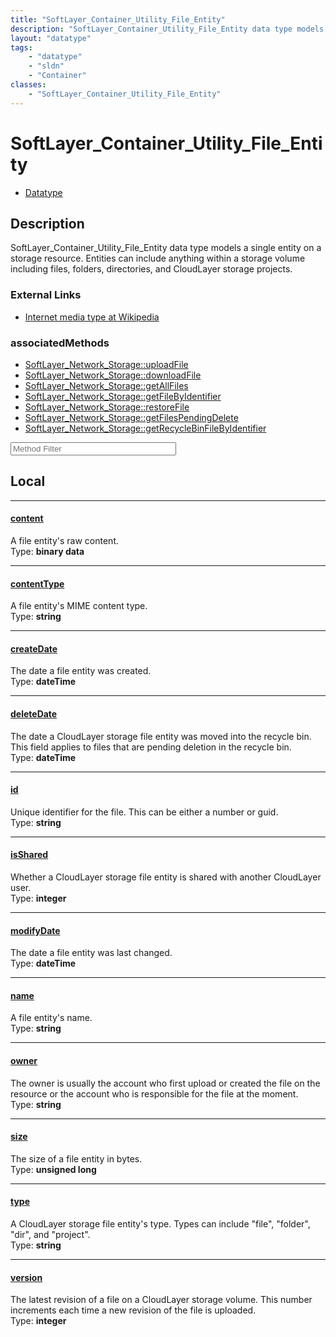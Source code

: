 ```yaml
---
title: "SoftLayer_Container_Utility_File_Entity"
description: "SoftLayer_Container_Utility_File_Entity data type models a single entity on a storage resource. Entities can include any... "
layout: "datatype"
tags:
    - "datatype"
    - "sldn"
    - "Container"
classes:
    - "SoftLayer_Container_Utility_File_Entity"
---
```


# SoftLayer_Container_Utility_File_Entity
<div id='service-datatype'>
    <ul id='sldn-reference-tabs'>
        <li id='datatype'> <a href='/reference/datatypes/SoftLayer_Container_Utility_File_Entity' >Datatype</a></li>
    </ul>
</div>

## Description 
SoftLayer_Container_Utility_File_Entity data type models a single entity on a storage resource. Entities can include anything within a storage volume including files, folders, directories, and CloudLayer storage projects. 

### External Links


* [Internet media type at Wikipedia](http://en.wikipedia.org/wiki/Internet_media_type)



### associatedMethods

*  [SoftLayer_Network_Storage::uploadFile](/reference/services/SoftLayer_Network_Storage/uploadFile )
*  [SoftLayer_Network_Storage::downloadFile](/reference/services/SoftLayer_Network_Storage/downloadFile )
*  [SoftLayer_Network_Storage::getAllFiles](/reference/services/SoftLayer_Network_Storage/getAllFiles )
*  [SoftLayer_Network_Storage::getFileByIdentifier](/reference/services/SoftLayer_Network_Storage/getFileByIdentifier )
*  [SoftLayer_Network_Storage::restoreFile](/reference/services/SoftLayer_Network_Storage/restoreFile )
*  [SoftLayer_Network_Storage::getFilesPendingDelete](/reference/services/SoftLayer_Network_Storage/getFilesPendingDelete )
*  [SoftLayer_Network_Storage::getRecycleBinFileByIdentifier](/reference/services/SoftLayer_Network_Storage/getRecycleBinFileByIdentifier )





<!-- Service Filer BEGIN -->
<div class="view-filters">
        <div class="clearfix">
            <div class="search-input-box">
                <input placeholder="Method Filter" onkeyup="titleSearch(inputId='prop-input', divId='properties', elementClass='prop-row')" 
                    type="text" id="prop-input" value="" size="30" maxlength="128" class="form-text">
            </div>
        </div>
</div>
<!-- Service Filer END -->

<div id="properties" class="content">
<div id="localProperties" class="prop-content" >

## Local
-----
[content]: #content
#### [content]
A file entity's raw content.  
<span class="type-label">Type: </span>**binary data**

-----
[contentType]: #contenttype
#### [contentType]
A file entity's MIME content type.  
<span class="type-label">Type: </span>**string**

-----
[createDate]: #createdate
#### [createDate]
The date a file entity was created.  
<span class="type-label">Type: </span>**dateTime**

-----
[deleteDate]: #deletedate
#### [deleteDate]
The date a CloudLayer storage file entity was moved into the recycle bin. This field applies to files that are pending deletion in the recycle bin.  
<span class="type-label">Type: </span>**dateTime**

-----
[id]: #id
#### [id]
Unique identifier for the file. This can be either a number or guid.  
<span class="type-label">Type: </span>**string**

-----
[isShared]: #isshared
#### [isShared]
Whether a CloudLayer storage file entity is shared with another CloudLayer user.  
<span class="type-label">Type: </span>**integer**

-----
[modifyDate]: #modifydate
#### [modifyDate]
The date a file entity was last changed.  
<span class="type-label">Type: </span>**dateTime**

-----
[name]: #name
#### [name]
A file entity's name.  
<span class="type-label">Type: </span>**string**

-----
[owner]: #owner
#### [owner]
The owner is usually the account who first upload or created the file on the resource or the account who is responsible for the file at the moment.   
<span class="type-label">Type: </span>**string**

-----
[size]: #size
#### [size]
The size of a file entity in bytes.  
<span class="type-label">Type: </span>**unsigned long**

-----
[type]: #type
#### [type]
A CloudLayer storage file entity's type. Types can include "file", "folder", "dir", and "project".   
<span class="type-label">Type: </span>**string**

-----
[version]: #version
#### [version]
The latest revision of a file on a CloudLayer storage volume. This number increments each time a new revision of the file is uploaded.   
<span class="type-label">Type: </span>**integer**

</div>
<!-- LOCAL PROPERTY END -->

</div>



